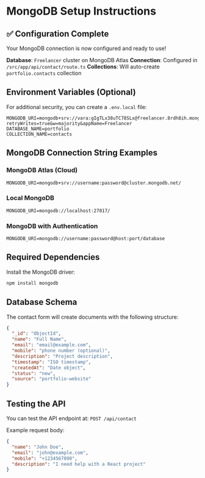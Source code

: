 # MongoDB Setup Instructions

## ✅ Configuration Complete

Your MongoDB connection is now configured and ready to use!

**Database**: `Freelancer` cluster on MongoDB Atlas
**Connection**: Configured in `/src/app/api/contact/route.ts`
**Collections**: Will auto-create `portfolio.contacts` collection

## Environment Variables (Optional)

For additional security, you can create a `.env.local` file:

```env
MONGODB_URI=mongodb+srv://vara:gIgTLx38uTC78SLx@freelancer.8rdh8ih.mongodb.net/?retryWrites=true&w=majority&appName=Freelancer
DATABASE_NAME=portfolio
COLLECTION_NAME=contacts
```

## MongoDB Connection String Examples

### MongoDB Atlas (Cloud)
```
MONGODB_URI=mongodb+srv://username:password@cluster.mongodb.net/
```

### Local MongoDB
```
MONGODB_URI=mongodb://localhost:27017/
```

### MongoDB with Authentication
```
MONGODB_URI=mongodb://username:password@host:port/database
```

## Required Dependencies

Install the MongoDB driver:
```bash
npm install mongodb
```

## Database Schema

The contact form will create documents with the following structure:

```json
{
  "_id": "ObjectId",
  "name": "Full Name",
  "email": "email@example.com",
  "mobile": "phone number (optional)",
  "description": "Project description",
  "timestamp": "ISO timestamp",
  "createdAt": "Date object",
  "status": "new",
  "source": "portfolio-website"
}
```

## Testing the API

You can test the API endpoint at: `POST /api/contact`

Example request body:
```json
{
  "name": "John Doe",
  "email": "john@example.com",
  "mobile": "+1234567890",
  "description": "I need help with a React project"
}
```
